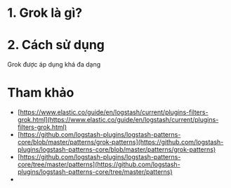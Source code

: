 ﻿# 1. Grok là gì?

# 2. Cách sử dụng

Grok được áp dụng khá đa dạng

# Tham khảo
- [https://www.elastic.co/guide/en/logstash/current/plugins-filters-grok.html](https://www.elastic.co/guide/en/logstash/current/plugins-filters-grok.html)
- [https://github.com/logstash-plugins/logstash-patterns-core/blob/master/patterns/grok-patterns](https://github.com/logstash-plugins/logstash-patterns-core/blob/master/patterns/grok-patterns)
- [https://github.com/logstash-plugins/logstash-patterns-core/tree/master/patterns](https://github.com/logstash-plugins/logstash-patterns-core/tree/master/patterns)
- 
